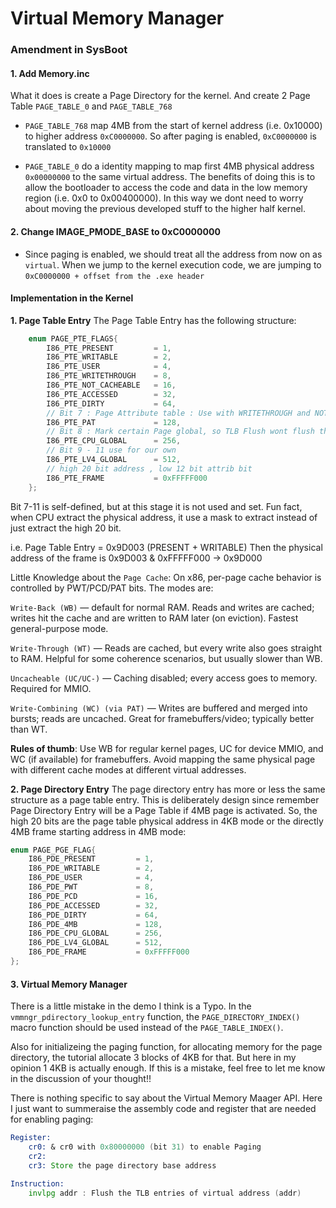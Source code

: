 # Virtual Memory Manager

### Amendment in SysBoot
#### 1. Add Memory.inc
What it does is create a Page Directory for the kernel. And create 2 Page Table 
`PAGE_TABLE_0` and `PAGE_TABLE_768`

- `PAGE_TABLE_768` map 4MB from the start of kernel address (i.e. 0x10000) to higher address `0xC0000000`. So after paging is enabled, `0xC0000000` is translated to `0x10000`

- `PAGE_TABLE_0` do a identity mapping to map first 4MB physical address `0x00000000` to the same virtual address. The benefits of doing this is to allow the bootloader to access the code and data in the low memory region (i.e. 0x0 to 0x00400000). In this way we dont need to worry about moving the previous developed stuff to the higher half kernel.

#### 2. Change IMAGE_PMODE_BASE to 0xC0000000
- Since paging is enabled, we should treat all the address from now on as `virtual`. When we jump to the kernel execution code, we are jumping to `0xC0000000 + offset from the .exe header`


#### Implementation in the Kernel

**1. Page Table Entry**
The Page Table Entry has the following structure:
```cpp 
    enum PAGE_PTE_FLAGS{
        I86_PTE_PRESENT         = 1,
        I86_PTE_WRITABLE        = 2,
        I86_PTE_USER            = 4,
        I86_PTE_WRITETHROUGH    = 8,
        I86_PTE_NOT_CACHEABLE   = 16,
        I86_PTE_ACCESSED        = 32,
        I86_PTE_DIRTY           = 64,
        // Bit 7 : Page Attribute table : Use with WRITETHROUGH and NOT_CACHEABLE
        I86_PTE_PAT             = 128,
        // Bit 8 : Mark certain Page global, so TLB Flush wont flush this page
        I86_PTE_CPU_GLOBAL      = 256,
        // Bit 9 - 11 use for our own
        I86_PTE_LV4_GLOBAL      = 512,
        // high 20 bit address , low 12 bit attrib bit
        I86_PTE_FRAME           = 0xFFFFF000 
    };
```
Bit 7-11 is self-defined, but at this stage it is not used and set. Fun fact, when CPU extract the physical address, it use a mask to extract instead of just extract the high 20 bit. 

i.e. Page Table Entry = 0x9D003 (PRESENT + WRITABLE)
Then the physical address of the frame is 0x9D003 & 0xFFFFF000 -> 0x9D000

Little Knowledge about the `Page Cache`:
On x86, per-page cache behavior is controlled by PWT/PCD/PAT bits. The modes are:

`Write-Back (WB)` — default for normal RAM. Reads and writes are cached; writes hit the cache and are written to RAM later (on eviction). Fastest general-purpose mode.

`Write-Through (WT)` — Reads are cached, but every write also goes straight to RAM. Helpful for some coherence scenarios, but usually slower than WB.

`Uncacheable (UC/UC-)` — Caching disabled; every access goes to memory. Required for MMIO.

`Write-Combining (WC) (via PAT)` — Writes are buffered and merged into bursts; reads are uncached. Great for framebuffers/video; typically better than WT.

**Rules of thumb**: Use WB for regular kernel pages, UC for device MMIO, and WC (if available) for framebuffers. Avoid mapping the same physical page with different cache modes at different virtual addresses.

**2. Page Directory Entry** 
The page directory entry has more or less the same structure as a page table entry. This is deliberately design since remember Page Directory Entry will be a Page Table if 4MB page is activated. So, the high 20 bits are the page table physical address in 4KB mode or the directly 4MB frame starting address in 4MB mode:

```cpp
enum PAGE_PGE_FLAG{
    I86_PDE_PRESENT         = 1,
    I86_PDE_WRITABLE        = 2,
    I86_PDE_USER            = 4,
    I86_PDE_PWT             = 8,
    I86_PDE_PCD             = 16,
    I86_PDE_ACCESSED        = 32,
    I86_PDE_DIRTY           = 64,
    I86_PDE_4MB             = 128,
    I86_PDE_CPU_GLOBAL      = 256,
    I86_PDE_LV4_GLOBAL      = 512,
    I86_PDE_FRAME           = 0xFFFFF000 
};
```

#### 3. Virtual Memory Manager

There is a little mistake in the demo I think is a Typo. In the `vmmngr_pdirectory_lookup_entry` function, the `PAGE_DIRECTORY_INDEX()` macro function should be used instead of the  `PAGE_TABLE_INDEX()`.

Also for initializeing the paging function, for allocating memory for the page directory, the tutorial allocate 3 blocks of 4KB for that. But here in my opinion 1 4KB is actually enough. If this is a mistake, feel free to let me know in the discussion of your thought!!



There is nothing specific to say about the Virtual Memory Maager API. Here I just want to summeraise the assembly code and register that are needed for enabling paging:

```asm
Register:
    cr0: & cr0 with 0x80000000 (bit 31) to enable Paging
    cr2: 
    cr3: Store the page directory base address

Instruction:
    invlpg addr : Flush the TLB entries of virtual address (addr)
```
